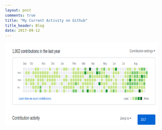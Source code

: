 ```yaml
---
layout: post
comments: true
title: "My Current Activity on Github"
title_header: Blog
date: 2017-09-12
---
```


<img src="/assets/img/posts/wg.png" width="777" height="275"/>
